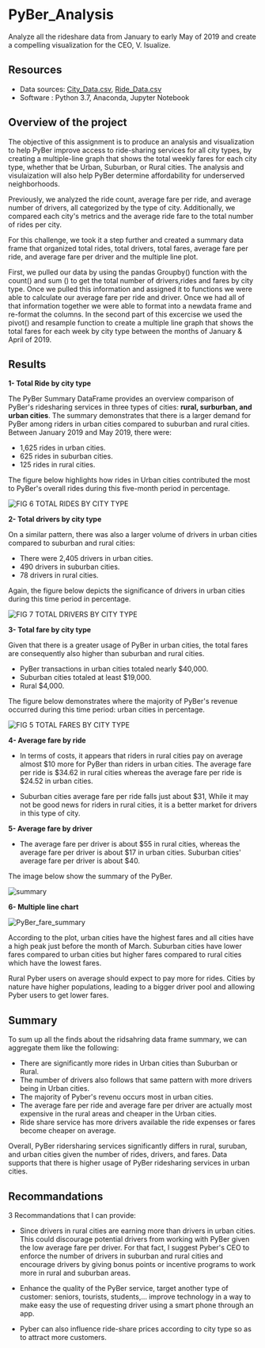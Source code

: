 # PyBer_Analysis
Analyze all the rideshare data from January to early May of 2019 and create a compelling visualization for the CEO, V. Isualize.

## Resources
- Data sources: [City_Data.csv](Resources/city_data.csv), [Ride_Data.csv](Resources/ride_data.csv) 
- Software : Python 3.7, Anaconda, Jupyter Notebook

## Overview of the project 

The objective of this assignment is to produce an analysis and visualization to help PyBer improve access to ride-sharing services for all city types, by creating a multiple-line graph that shows the total weekly fares for each city type, whether that be Urban, Suburban, or Rural cities. The analysis and visulaization will also help PyBer determine affordability for underserved neighborhoods.

Previously, we analyzed the ride count, average fare per ride, and average number of drivers, all categorized by the type of city. Additionally, we compared each city's metrics and the average ride fare to the total number of rides per city. 

For this challenge, we took it a step further and created a summary data frame that organized total rides, total drivers, total fares, average fare per ride, and average fare per driver and the multiple line plot.

First, we pulled our data by using the pandas Groupby() function with the count() and sum () to get the total number of drivers,rides and fares by city type. Once we pulled this information and assigned it to functions we were able to calculate our average fare per ride and driver. Once we had all of that information together we were able to format into a newdata frame and re-format the columns. In the second part of this excercise we used the pivot() and resample function to create a multiple line graph that shows the total fares for each week by city type between the months of January & April of 2019.

## Results

 **1- Total Ride by city type**

The PyBer Summary DataFrame provides an overview comparison of PyBer's ridesharing services in three types of cities: **rural, surburban, and urban cities**. The summary demonstrates that there is a larger demand for PyBer among riders in urban cities compared to suburban and rural cities. 
Between January 2019 and May 2019, there were:
- 1,625 rides in urban cities.
- 625 rides in suburban cities.
- 125 rides in rural cities. 

The figure below highlights how rides in Urban cities contributed the most to PyBer's overall rides during this five-month period in percentage.

![FIG 6 TOTAL RIDES BY CITY TYPE](analysis/Fig6.png)

 **2- Total drivers by city type**

On a similar pattern, there was also a larger volume of drivers in urban cities compared to suburban and rural cities:
- There were 2,405 drivers in urban cities.
- 490 drivers in suburban cities.
- 78 drivers in rural cities. 

Again, the figure below depicts the significance of drivers in urban cities during this time period in percentage.

 ![FIG 7 TOTAL DRIVERS BY CITY TYPE](analysis/Fig7.png)
 
 **3- Total fare by city type**
 
Given that there is a greater usage of PyBer in urban cities, the total fares are consequently also higher than suburban and rural cities. 
- PyBer transactions in urban cities totaled nearly $40,000.
- Suburban cities totaled at least $19,000.
- Rural $4,000. 

The figure below demonstrates where the majority of PyBer's revenue occurred during this time period: urban cities in percentage.

![FIG 5 TOTAL FARES BY CITY TYPE](analysis/Fig5.png)

**4- Average fare by ride**

- In terms of costs, it appears that riders in rural cities pay on average almost $10 more for PyBer than riders in urban cities. The average fare per ride is $34.62 in rural cities whereas the average fare per ride is $24.52 in urban cities.

- Suburban cities average fare per ride falls just about $31, While it may not be good news for riders in rural cities, it is a better market for drivers in this type of city. 

 **5- Average fare by driver**

- The average fare per driver is about $55 in rural cities, whereas the average fare per driver is about $17 in urban cities. Suburban cities' average fare per driver is about $40.

The image below show the summary of the PyBer.

![summary](Resources/summary.PNG)

 **6- Multiple line chart**
 
 
 ![PyBer_fare_summary](analysis/PyBer_fare_summary.png)
 
According to the plot, urban cities have the highest fares and all cities have a high peak just before the month of March. Suburban cities have lower fares compared to urban cities but higher fares compared to rural cities which have the lowest fares.

Rural Pyber users on average should expect to pay more for rides. Cities by nature have higher populations, leading to a bigger driver pool and allowing Pyber users to get lower fares.


## Summary

To sum up all the finds about the ridsahring data frame summary, we can aggregate them like the following:

- There are significantly more rides in Urban cities than Suburban or Rural.
- The number of drivers also follows that same pattern with more drivers being in Urban cities.
- The majority of Pyber's revenu occurs most in urban cities.
- The average fare per ride and average fare per driver are actually most expensive in the rural areas and cheaper in the Urban cities.
- Ride share service has more drivers available the ride expenses or fares become cheaper on average.

Overall, PyBer ridersharing services significantly differs in rural, suruban, and urban cities given the number of rides, drivers, and fares. Data supports that there is higher usage of PyBer ridesharing services in urban cities.


## Recommandations

3 Recommandations that I can provide:

- Since drivers in rural cities are earning more than drivers in urban cities. This could discourage potential drivers from working with PyBer given the low average fare per driver. For that fact, I suggest Pyber's CEO to enforce the number of drivers in suburban and rural cities and encourage drivers by giving bonus points or incentive programs to work more in rural and suburban areas.

- Enhance the quality of the PyBer service, target another type of customer: seniors, tourists, students,... improve technology in a way to make easy the use of requesting driver using a smart phone through an app.

- Pyber can also influence ride-share prices according to city type so as to attract more customers.

